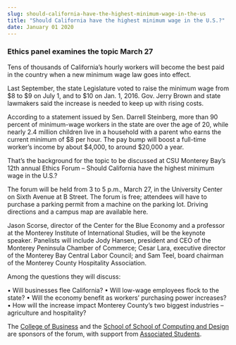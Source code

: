 ```yaml
---
slug: should-california-have-the-highest-minimum-wage-in-the-us
title: "Should California have the highest minimum wage in the U.S.?"
date: January 01 2020
---
```


<h3>Ethics panel examines the topic March 27</h3><p>Tens of thousands of California’s hourly workers will become the best paid in the country when a new minimum wage law goes into effect.
</p><p>Last September, the state Legislature voted to raise the minimum wage from $8 to $9 on July 1, and to $10 on Jan. 1, 2016. Gov. Jerry Brown and state lawmakers said the increase is needed to keep up with rising costs.
</p><p>According to a statement issued by Sen. Darrell Steinberg, more than 90 percent of minimum-wage workers in the state are over the age of 20, while nearly 2.4 million children live in a household with a parent who earns the current minimum of $8 per hour. The pay bump will boost a full-time worker’s income by about $4,000, to around $20,000 a year.
</p><p>That’s the background for the topic to be discussed at CSU Monterey Bay’s 12th annual Ethics Forum – Should California have the highest minimum wage in the U.S.?
</p><p>The forum will be held from 3 to 5 p.m., March 27, in the University Center on Sixth Avenue at B Street. The forum is free; attendees will have to purchase a parking permit from a machine on the parking lot. Driving directions and a campus map are available here.
</p><p>Jason Scorse, director of the Center for the Blue Economy and a professor at the Monterey Institute of International Studies, will be the keynote speaker. Panelists will include Jody Hansen, president and CEO of the Monterey Peninsula Chamber of Commerce; Cesar Lara, executive director of the Monterey Bay Central Labor Council; and Sam Teel, board chairman of the Monterey County Hospitality Association.
</p><p>Among the questions they will discuss:
</p><p>• Will businesses flee California? • Will low-wage employees flock to the state? • Will the economy benefit as workers’ purchasing power increases? • How will the increase impact Monterey County’s two biggest industries – agriculture and hospitality?
</p><p>The <a href="http://business.csumb.edu">College of Business</a> and the <a href="http://itcd.csumb.edu">School of School of Computing and Design</a> are sponsors of the forum, with support from <a href="http://as.csumb.edu/">Associated Students</a>.
</p>
